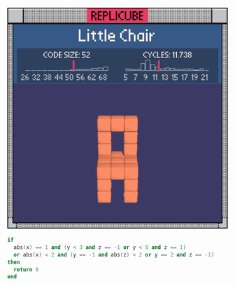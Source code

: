 ![preview](./preview.gif)

```lua
if
  abs(x) == 1 and (y < 3 and z == -1 or y < 0 and z == 1)
  or abs(x) < 2 and (y == -1 and abs(z) < 2 or y == 2 and z == -1)
then
  return 8
end
```

